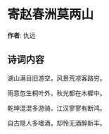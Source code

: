 # 寄赵春洲莫两山

**作者**: 仇远

## 诗词内容

湖山满目旧游空，风景荒凉客路穷。

雨意忽生桐叶外，秋光都在木樨中。

乾坤混混多游骑，江汉寥寥有断鸿。

自古隠人多嗜酒，却怜无酒醉新丰。

